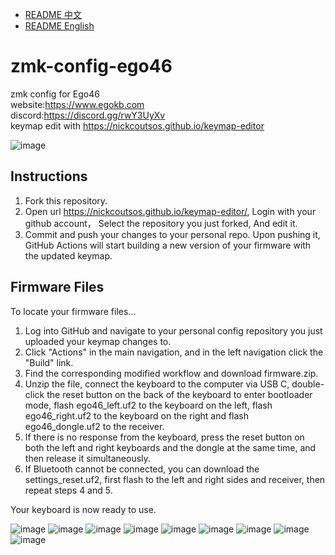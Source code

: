 - [README 中文](./README-ZH.md)
- [README English](./README.md)

# zmk-config-ego46
zmk config for Ego46  
website:https://www.egokb.com  
discord:https://discord.gg/rwY3UyXv  
keymap edit with https://nickcoutsos.github.io/keymap-editor  

![image](./pic/p1.jpg)

## Instructions

1. Fork this repository.
2. Open url https://nickcoutsos.github.io/keymap-editor/, Login with your github account， Select the repository you just forked, And edit it.
3. Commit and push your changes to your personal repo. Upon pushing it, GitHub Actions will start building a new version of your firmware with the updated keymap.

## Firmware Files

To locate your firmware files...

1. Log into GitHub and navigate to your personal config repository you just uploaded your keymap changes to.
2. Click "Actions" in the main navigation, and in the left navigation click the "Build" link.
3. Find the corresponding modified workflow and download firmware.zip.
4. Unzip the file, connect the keyboard to the computer via USB C, double-click the reset button on the back of the keyboard to enter bootloader mode, flash ego46_left.uf2 to the keyboard on the left, flash ego46_right.uf2 to the keyboard on the right and flash ego46_dongle.uf2 to the receiver.
5. If there is no response from the keyboard, press the reset button on both the left and right keyboards and the dongle at the same time, and then release it simultaneously.
6. If Bluetooth cannot be connected, you can download the settings_reset.uf2, first flash to the left and right sides and receiver, then repeat steps 4 and 5.

Your keyboard is now ready to use.

![image](./pic/p2.jpg)
![image](./pic/p3.jpg)
![image](./pic/p4.jpg)
![image](./pic/p5.jpg)
![image](./pic/p6.jpg)
![image](./pic/p7.jpg)
![image](./pic/p8.jpg)
![image](./pic/p9.jpg)
![image](./pic/p10.jpg)
